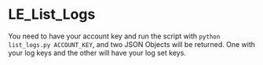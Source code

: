 # LE_List_Logs

You need to have your account key and run the script with `python list_logs.py ACCOUNT_KEY`, and two JSON Objects will be returned. One with your log keys and the other will have your log set keys.
